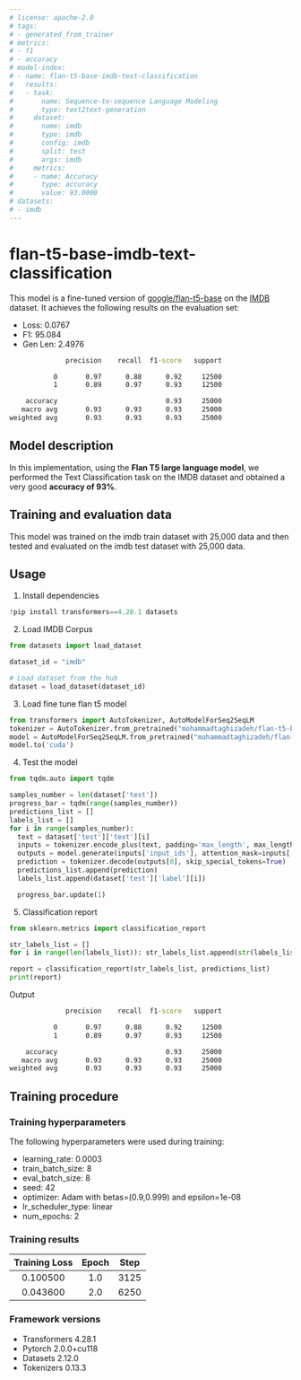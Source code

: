 ```yaml
---
# license: apache-2.0
# tags:
# - generated_from_trainer
# metrics:
# - f1
# - accuracy
# model-index:
# - name: flan-t5-base-imdb-text-classification
#   results: 
#   - task:
#       name: Sequence-to-sequence Language Modeling
#       type: text2text-generation
#     dataset:
#       name: imdb
#       type: imdb
#       config: imdb
#       split: test
#       args: imdb
#     metrics:
#     - name: Accuracy
#       type: accuracy
#       value: 93.0000
# datasets:
# - imdb
---
```


<!-- This model card has been generated automatically according to the information the Trainer had access to. You
should probably proofread and complete it, then remove this comment. -->

# flan-t5-base-imdb-text-classification

This model is a fine-tuned version of [google/flan-t5-base](https://huggingface.co/google/flan-t5-base) on the [IMDB](https://huggingface.co/datasets/imdb) dataset.
It achieves the following results on the evaluation set:
- Loss: 0.0767
- F1: 95.084
- Gen Len: 2.4976

```cmd
              precision    recall  f1-score   support

           0       0.97      0.88      0.92     12500
           1       0.89      0.97      0.93     12500

    accuracy                           0.93     25000
   macro avg       0.93      0.93      0.93     25000
weighted avg       0.93      0.93      0.93     25000
```

## Model description
In this implementation, using the **Flan T5 large language model**, we performed the Text Classification task on the IMDB dataset and obtained a very good **accuracy of 93%**.


## Training and evaluation data
This model was trained on the imdb train dataset with 25,000 data and then tested and evaluated on the imdb test dataset with 25,000 data.

## Usage

1. Install dependencies
```python
!pip install transformers==4.28.1 datasets
```

2. Load IMDB Corpus
```python
from datasets import load_dataset

dataset_id = "imdb"

# Load dataset from the hub
dataset = load_dataset(dataset_id)
```

3. Load fine tune flan t5 model
```python
from transformers import AutoTokenizer, AutoModelForSeq2SeqLM
tokenizer = AutoTokenizer.from_pretrained("mohammadtaghizadeh/flan-t5-base-imdb-text-classification")
model = AutoModelForSeq2SeqLM.from_pretrained("mohammadtaghizadeh/flan-t5-base-imdb-text-classification")
model.to('cuda')
```

4. Test the model
```python
from tqdm.auto import tqdm

samples_number = len(dataset['test'])
progress_bar = tqdm(range(samples_number))
predictions_list = []
labels_list = []
for i in range(samples_number):
  text = dataset['test']['text'][i]
  inputs = tokenizer.encode_plus(text, padding='max_length', max_length=512, return_tensors='pt').to('cuda')
  outputs = model.generate(inputs['input_ids'], attention_mask=inputs['attention_mask'], max_length=150, num_beams=4, early_stopping=True)
  prediction = tokenizer.decode(outputs[0], skip_special_tokens=True)
  predictions_list.append(prediction)
  labels_list.append(dataset['test']['label'][i])

  progress_bar.update(1)
```

5. Classification report
```python
from sklearn.metrics import classification_report

str_labels_list = []
for i in range(len(labels_list)): str_labels_list.append(str(labels_list[i]))

report = classification_report(str_labels_list, predictions_list)
print(report)
```

Output
```cmd
              precision    recall  f1-score   support

           0       0.97      0.88      0.92     12500
           1       0.89      0.97      0.93     12500

    accuracy                           0.93     25000
   macro avg       0.93      0.93      0.93     25000
weighted avg       0.93      0.93      0.93     25000
```


## Training procedure

### Training hyperparameters

The following hyperparameters were used during training:
- learning_rate: 0.0003
- train_batch_size: 8
- eval_batch_size: 8
- seed: 42
- optimizer: Adam with betas=(0.9,0.999) and epsilon=1e-08
- lr_scheduler_type: linear
- num_epochs: 2

### Training results

| Training Loss | Epoch | Step |
|:-------------:|:-----:|:----:|
| 0.100500      | 1.0   | 3125 |
| 0.043600      | 2.0   | 6250 | 

### Framework versions

- Transformers 4.28.1
- Pytorch 2.0.0+cu118
- Datasets 2.12.0
- Tokenizers 0.13.3